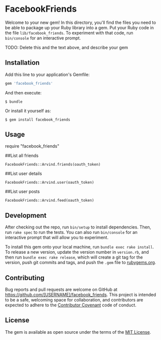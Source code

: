# FacebookFriends

Welcome to your new gem! In this directory, you'll find the files you need to be able to package up your Ruby library into a gem. Put your Ruby code in the file `lib/facebook_friends`. To experiment with that code, run `bin/console` for an interactive prompt.

TODO: Delete this and the text above, and describe your gem

## Installation

Add this line to your application's Gemfile:

```ruby
gem 'facebook_friends'
```

And then execute:

    $ bundle

Or install it yourself as:

    $ gem install facebook_friends

## Usage

require "facebook_friends"

##List all friends

	FacebookFriends::Arvind.friends(oauth_token)

##List user details

	FacebookFriends::Arvind.user(oauth_token)

##List user posts

	FacebookFriends::Arvind.feed(oauth_token)



## Development

After checking out the repo, run `bin/setup` to install dependencies. Then, run `rake spec` to run the tests. You can also run `bin/console` for an interactive prompt that will allow you to experiment.

To install this gem onto your local machine, run `bundle exec rake install`. To release a new version, update the version number in `version.rb`, and then run `bundle exec rake release`, which will create a git tag for the version, push git commits and tags, and push the `.gem` file to [rubygems.org](https://rubygems.org).

## Contributing

Bug reports and pull requests are welcome on GitHub at https://github.com/[USERNAME]/facebook_friends. This project is intended to be a safe, welcoming space for collaboration, and contributors are expected to adhere to the [Contributor Covenant](http://contributor-covenant.org) code of conduct.


## License

The gem is available as open source under the terms of the [MIT License](http://opensource.org/licenses/MIT).

